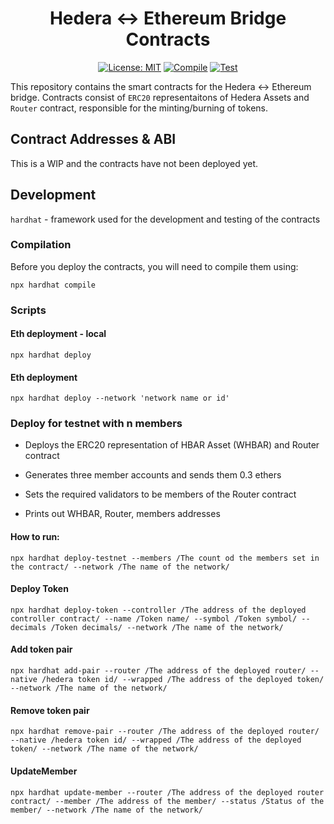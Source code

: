 <div align="center">

# Hedera <-> Ethereum Bridge Contracts

[![License: MIT](https://img.shields.io/badge/License-MIT-yellow.svg)](https://opensource.org/licenses/MIT)
[![Compile](https://github.com/LimeChain/hedera-eth-bridge-contracts/actions/workflows/compile.yml/badge.svg?branch=main)](https://github.com/LimeChain/hedera-eth-bridge-contracts/actions/workflows/compile.yml)
[![Test](https://github.com/LimeChain/hedera-eth-bridge-contracts/actions/workflows/test.yml/badge.svg?branch=main)](https://github.com/LimeChain/hedera-eth-bridge-contracts/actions/workflows/test.yml)

</div>

This repository contains the smart contracts for the Hedera <-> Ethereum bridge.
Contracts consist of `ERC20` representaitons of Hedera Assets and `Router` contract, responsible for the minting/burning of tokens.

## Contract Addresses & ABI

This is a WIP and the contracts have not been deployed yet.

## Development

`hardhat` - framework used for the development and testing of the contracts

### Compilation

Before you deploy the contracts, you will need to compile them using:

```
npx hardhat compile
```

### Scripts

#### Eth deployment - local

```
npx hardhat deploy
```

#### Eth deployment

```
npx hardhat deploy --network 'network name or id'
```

### Deploy for testnet with n members

-   Deploys the ERC20 representation of HBAR Asset (WHBAR) and Router contract
-   Generates three member accounts and sends them 0.3 ethers

-   Sets the required validators to be members of the Router contract
-   Prints out WHBAR, Router, members addresses

#### How to run:

```
npx hardhat deploy-testnet --members /The count od the members set in the contract/ --network /The name of the network/
```

#### Deploy Token

```
npx hardhat deploy-token --controller /The address of the deployed controller contract/ --name /Token name/ --symbol /Token symbol/ --decimals /Token decimals/ --network /The name of the network/
```

#### Add token pair

```
npx hardhat add-pair --router /The address of the deployed router/ --native /hedera token id/ --wrapped /The address of the deployed token/ --network /The name of the network/
```

#### Remove token pair

```
npx hardhat remove-pair --router /The address of the deployed router/ --native /hedera token id/ --wrapped /The address of the deployed token/ --network /The name of the network/
```

#### UpdateMember

```
npx hardhat update-member --router /The address of the deployed router contract/ --member /The address of the member/ --status /Status of the member/ --network /The name of the network/

```
